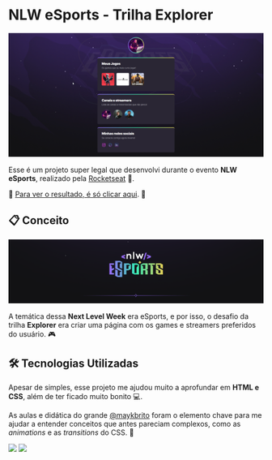 # NLW eSports - Trilha Explorer
![preview](././assets/preview.png)

Esse é um projeto super legal que desenvolvi durante o evento **NLW eSports**, realizado pela [Rocketseat](https://github.com/Rocketseat) 🚀. 

🔗 [Para ver o resultado, é só clicar aqui](https://github.com/jonasnoliveira/nlw-esports-explorer/). 🔗

## 📋 Conceito
![nlw esports banner](././assets/nlw-esports-banner.png)

A temática dessa **Next Level Week** era eSports, e por isso, o desafio da trilha **Explorer** era criar uma página com os games e streamers preferidos do usuário. 🎮

## 🛠️ Tecnologias Utilizadas
Apesar de simples, esse projeto me ajudou muito a aprofundar em **HTML e CSS**, além de ter ficado muito bonito 💻.

As aulas e didática do grande [@maykbrito](https://github.com/maykbrito) foram o elemento chave para me ajudar a entender conceitos que antes pareciam complexos, como as *animations* e as *transitions* do CSS. 🧠

[<img src="https://img.shields.io/badge/html5-%23E34F26.svg?style=for-the-badge&logo=html5&logoColor=white" />](#)
[<img src="https://img.shields.io/badge/css3-%231572B6.svg?style=for-the-badge&logo=css3&logoColor=white" />](#)
